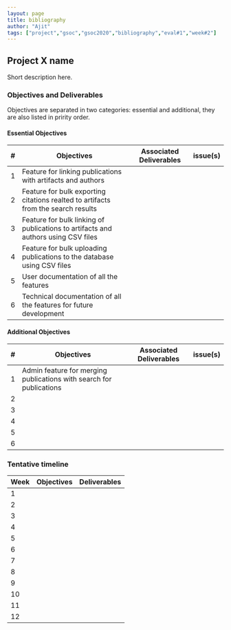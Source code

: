 ```yaml
---
layout: page
title: bibliography
author: "Ajit"
tags: ["project","gsoc","gsoc2020","bibliography","eval#1","week#2"]
---
```


## Project X name
Short description here.

### Objectives and Deliverables
Objectives are separated in two categories: essential and additional, they are also listed in pririty order. 
#### Essential Objectives

|\#|Objectives|Associated Deliverables|issue(s)|  
|---	|---	|---	|---	|  
|1   	| Feature for linking publications with artifacts and authors   |   	|   	|  
|2   	| Feature for bulk exporting citations realted to artifacts from the search results |   	|   	|  
|3   	| Feature for bulk linking of publications to artifacts and authors using CSV files 	|   	|   	|  
|4   	| Feature for bulk uploading publications to the database using CSV files   	|   	|   	|  
|5   	| User documentation of all the features  	|   	|   	|  
|6   	| Technical documentation of all the features for future development  	|   	|   	|  

#### Additional Objectives

|\#|Objectives|Associated Deliverables|issue(s)|  
|---	|---	|---	|---	|  
|1   	| Admin feature for merging publications with search for publications 	|   	|   	|  
|2   	|   	|   	|   	|  
|3   	|   	|   	|   	|  
|4   	|   	|   	|   	|  
|5   	|   	|   	|   	|  
|6   	|   	|   	|   	|  

### Tentative timeline  

| Week  |Objectives |Deliverables |  
|---|---|---|  
|1|   |   |  
|2|   |   |  
|3|   |   |  
|4|   |   |  
|5|   |   |  
|6|   |   |  
|7|   |   |  
|8|   |   |  
|9|   |   |  
|10|   |   |  
|11|   |   |  
|12|   |   |  




